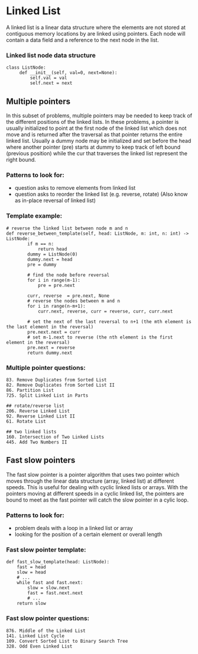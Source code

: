# Linked List
A linked list is a linear data structure where the elements are not stored at contiguous memory locations by
are linked using pointers. Each node will contain a data field and a reference to the next node in the list.

### Linked list node data structure
```pydocstring
class ListNode:
     def __init__(self, val=0, next=None):
         self.val = val
         self.next = next
```

## Multiple pointers
In this subset of problems, multiple pointers may be needed to keep track of the different positions of the linked lists.
In these problems, a pointer is usually initialized to point at the first node of the linked list which does not move
and is returned after the traversal as that pointer returns the entire linked list.
Usually a dummy node may be initialized and set before the head where another pointer (pre) starts at dummy
to keep track of left bound (previous position) while the cur that traverses the linked list represent the right bound.


### Patterns to look for:
- question asks to remove elements from linked list
- question asks to reorder the linked list (e.g. reverse, rotate)
(Also know as in-place reversal of linked list)

### Template example:
```pydocstring
# reverse the linked list between node m and n
def reverse_between_template(self, head: ListNode, m: int, n: int) -> ListNode:
        if m == n:
            return head
        dummy = ListNode(0)
        dummy.next = head
        pre = dummy
        
        # find the node before reversal
        for i in range(m-1):
            pre = pre.next
            
        curr, reverse  = pre.next, None
        # reverse the nodes between m and n
        for i in range(n-m+1):
            curr.next, reverse, curr = reverse, curr, curr.next

        # set the next of the last reversal to n+1 (the mth element is the last element in the reversal)
        pre.next.next = curr
        # set m-1.next to reverse (the nth element is the first element in the reversal)
        pre.next = reverse
        return dummy.next
```

### Multiple pointer questions:
```
83. Remove Duplicates from Sorted List
82. Remove Duplicates from Sorted List II
86. Partition List
725. Split Linked List in Parts

## rotate/reverse list
206. Reverse Linked List
92. Reverse Linked List II
61. Rotate List

## two linked lists
160. Intersection of Two Linked Lists
445. Add Two Numbers II
```

## Fast slow pointers
The fast slow pointer is a pointer algorithm that uses two pointer which moves through the linear data structure
(array, linked list) at different speeds. This is useful for dealing with cyclic linked lists or arrays.
 With the pointers moving at different speeds in a cyclic linked list, the pointers are bound to meet as the fast pointer 
 will catch the slow pointer in a cylic loop.
 
### Patterns to look for:
- problem deals with a loop in a linked list or array
- looking for the position of a certain element or overall length

### Fast slow pointer template:
```pydocstring
def fast_slow_template(head: ListNode):
    fast = head
    slow = head
    # ...
    while fast and fast.next:
        slow = slow.next
        fast = fast.next.next
        # ...
    return slow
```

### Fast slow pointer questions:
```
876. Middle of the Linked List
141. Linked List Cycle
109. Convert Sorted List to Binary Search Tree
328. Odd Even Linked List
```